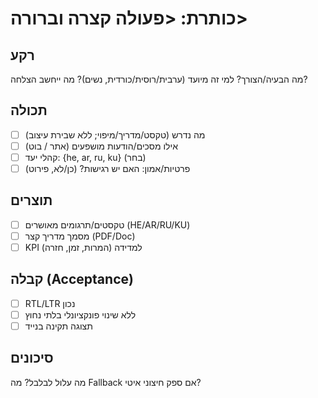# כותרת: <פעולה קצרה וברורה>

## רקע
מה הבעיה/הצורך? למי זה מיועד (ערבית/רוסית/כורדית, נשים)? מה ייחשב הצלחה?

## תכולה
- [ ] מה נדרש (טקסט/מדריך/מיפוי; ללא שבירת עיצוב)
- [ ] אילו מסכים/הודעות מושפעים (אתר / בוט)
- [ ] קהלי יעד: {he, ar, ru, ku} (בחר)
- [ ] פרטיות/אמון: האם יש רגישות? (כן/לא, פירוט)

## תוצרים
- [ ] טקסטים/תרגומים מאושרים (HE/AR/RU/KU)
- [ ] מסמך מדריך קצר (PDF/Doc)
- [ ] KPI למדידה (המרות, זמן, חזרה)

## קבלה (Acceptance)
- [ ] RTL/LTR נכון
- [ ] ללא שינוי פונקציונלי בלתי נחוץ
- [ ] תצוגה תקינה בנייד

## סיכונים
מה עלול לבלבל? מה Fallback אם ספק חיצוני איטי?

